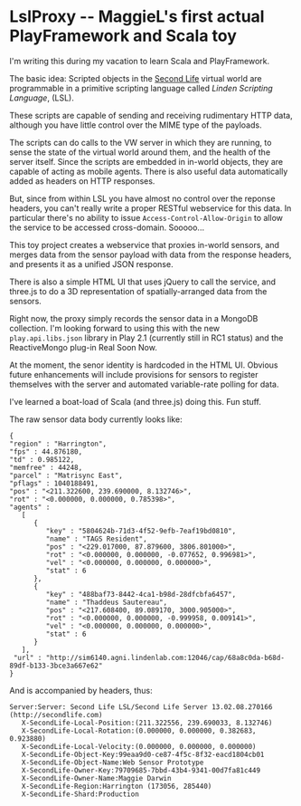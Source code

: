 LslProxy -- MaggieL's first actual PlayFramework and Scala toy
==============================================================

I'm writing this during my vacation to learn Scala and PlayFramework.

The basic idea: Scripted objects in the [Second Life](http://secondlife.com) virtual world are programmable
in a primitive scripting language called _Linden Scripting Language_, (LSL).

These scripts are capable of sending and receiving rudimentary HTTP data,
although you have little control over the MIME type of the payloads.

The scripts can do calls to the VW server in which they are running,
to sense the state of the virtual world around them, and the health of the server itself.
Since the scripts are embedded in in-world objects, they are capable of acting as mobile agents.
There is also useful data automatically added as headers on HTTP responses.

But, since from within LSL you have almost no control over the reponse headers,
you can't really write a proper RESTful webservice for this data. In particular there's no ability to
issue `Access-Control-Allow-Origin` to allow the service to be accessed cross-domain. Sooooo...

This toy project creates a webservice that proxies in-world sensors, and merges data from
the sensor payload with data from the response headers, and presents it as a unified JSON response.

There is also a simple HTML UI that uses jQuery to call the service, and three.js to do a 3D representation
of spatially-arranged data from the sensors.

Right now, the proxy simply records the sensor data in a MongoDB collection. I'm looking forward
to using this with the new `play.api.libs.json` library in Play 2.1 (currently still in RC1 status) and the ReactiveMongo
plug-in Real Soon Now.

At the moment, the senor identity is hardcoded in the HTML UI. Obvious future enhancements will include
provisions for sensors to register themselves with the server and automated variable-rate polling for data.

I've learned a boat-load of Scala (and three.js) doing this. Fun stuff.

The raw sensor data body currently looks like:

    {
    "region" : "Harrington",
    "fps" : 44.876180,
    "td" : 0.985122,
    "memfree" : 44248,
    "parcel" : "Matrisync East",
    "pflags" : 1040188491,
    "pos" : "<211.322600, 239.690000, 8.132746>",
    "rot" : "<0.000000, 0.000000, 0.785398>",
    "agents" :
       [
          {
             "key" : "5804624b-71d3-4f52-9efb-7eaf19bd0810",
             "name" : "TAGS Resident",
             "pos" : "<229.017000, 87.879600, 3806.801000>",
             "rot" : "<0.000000, 0.000000, -0.077652, 0.996981>",
             "vel" : "<0.000000, 0.000000, 0.000000>",
             "stat" : 6
          },
          {
             "key" : "488baf73-8442-4ca1-b98d-28dfcbfa6457",
             "name" : "Thaddeus Sautereau",
             "pos" : "<217.608400, 89.089170, 3000.905000>",
             "rot" : "<0.000000, 0.000000, -0.999958, 0.009141>",
             "vel" : "<0.000000, 0.000000, 0.000000>",
             "stat" : 6
          }
       ],
     "url" : "http://sim6140.agni.lindenlab.com:12046/cap/68a8c0da-b68d-89df-b133-3bce3a667e62"
    }


And is accompanied by headers, thus:

    Server:Server: Second Life LSL/Second Life Server 13.02.08.270166 (http://secondlife.com)
       X-SecondLife-Local-Position:(211.322556, 239.690033, 8.132746)
       X-SecondLife-Local-Rotation:(0.000000, 0.000000, 0.382683, 0.923880)
       X-SecondLife-Local-Velocity:(0.000000, 0.000000, 0.000000)
       X-SecondLife-Object-Key:99eaa9d0-ce87-4f5c-8f32-eacd1804cb01
       X-SecondLife-Object-Name:Web Sensor Prototype
       X-SecondLife-Owner-Key:79709685-7bbd-43b4-9341-00d7fa81c449
       X-SecondLife-Owner-Name:Maggie Darwin
       X-SecondLife-Region:Harrington (173056, 285440)
       X-SecondLife-Shard:Production



